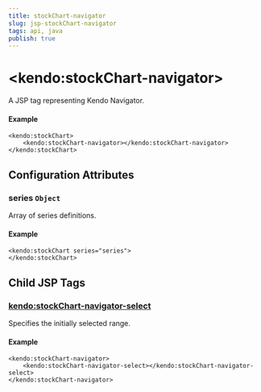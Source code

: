 ```yaml
---
title: stockChart-navigator
slug: jsp-stockChart-navigator
tags: api, java
publish: true
---
```


# \<kendo:stockChart-navigator\>
A JSP tag representing Kendo Navigator.

#### Example
    <kendo:stockChart>
        <kendo:stockChart-navigator></kendo:stockChart-navigator>
    </kendo:stockChart>


## Configuration Attributes


### series `Object`

Array of series definitions.

#### Example
    <kendo:stockChart series="series">
    </kendo:stockChart>



## Child JSP Tags

### [kendo:stockChart-navigator-select](/api/wrappers/jsp/stockchart/navigator-select)

Specifies the initially selected range.

#### Example

    <kendo:stockChart-navigator>
        <kendo:stockChart-navigator-select></kendo:stockChart-navigator-select>
    </kendo:stockChart-navigator>
 
